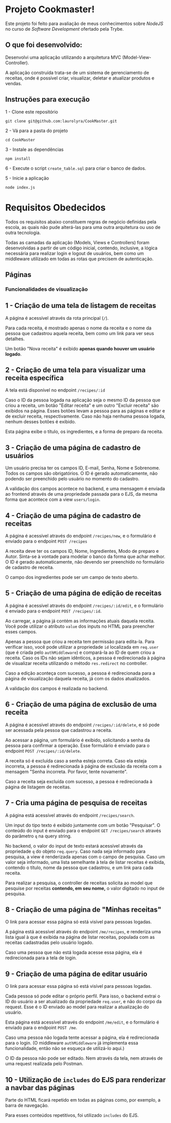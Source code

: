 # Projeto Cookmaster!

Este projeto foi feito para avaliação de meus conhecimentos sobre _NodeJS_ no curso de _Software Development_ ofertado pela Trybe.

## O que foi desenvolvido:

Desenvolvi uma aplicação utilizando a arquitetura MVC (Model-View-Controller).

A aplicação construída trata-se de um sistema de gerenciamento de receitas, onde é possível criar, visualizar, deletar e atualizar produtos e vendas.

## Instruções para execução

1 - Clone este repositório

`git clone git@github.com:laurolyra/CookMaster.git`

2 - Vá para a pasta do projeto

`cd CookMaster`

3 - Instale as dependências

`npm install`

6 - Execute o script `create_table.sql` para criar o banco de dados.

5 - Inicie a aplicação

`node index.js`

# Requisitos Obedecidos

Todos os requisitos abaixo constituem regras de negócio definidas pela escola, as quais não pude alterá-las para uma outra arquitetura ou uso de outra tecnologia.

Todas as camadas da aplicação (Models, Views e Controllers) foram desenvolvidas a partir de um código inicial, contendo, inclusive, a lógica necessária para realizar login e logout de usuários, bem como um middleware utilizado em todas as rotas que precisem de autenticação.

## Páginas

### Funcionalidades de visualização

## 1 - Criação de uma tela de listagem de receitas

A página é acessível através da rota principal (`/`).

Para cada receita, é mostrado apenas o nome da receita e o nome da pessoa que cadastrou aquela receita, bem como um link para ver seus detalhes.

Um botão "Nova receita" é exibido **apenas quando houver um usuário logado**.

## 2 - Criação de uma tela para visualizar uma receita específica

A tela está disponível no endpoint `/recipes/:id`

Caso o ID da pessoa logada na aplicação seja o mesmo ID da pessoa que criou a receita, um botão "Editar receita" e um outro "Excluir receita" são exibidos na página. Esses botões levam a pessoa para as páginas e editar e de excluir receita, respectivamente. Caso não haja nenhuma pessoa logada, nenhum desses botões é exibido.

Esta página exibe o título, os ingredientes, e a forma de preparo da receita.

## 3 - Criação de uma página de cadastro de usuários

Um usuário precisa ter os campos ID, E-mail, Senha, Nome e Sobrenome. Todos os campos são obrigatórios. O ID é gerado automaticamente, não podendo ser preenchido pelo usuário no momento do cadastro.

A validação dos campos acontece no backend, e uma mensagem é enviada ao frontend através de uma propriedade passada para o EJS, da mesma forma que acontece com a view `users/login`.

## 4 - Criação de uma página de cadastro de receitas

A página é acessível através do endpoint `/recipes/new`, e o formulário é enviado para o endpoint `POST /recipes`

A receita deve ter os campos ID, Nome, Ingredientes, Modo de preparo e Autor. Sinta-se à vontade para modelar o banco da forma que achar melhor. O ID é gerado automaticamente, não devendo ser preenchido no formulário de cadastro de receita.

O campo dos ingredientes pode ser um campo de texto aberto.

## 5 - Criação de uma página de edição de receitas

A página é acessível através do endpoint `/recipes/:id/edit`, e o formulário é enviado para o endpoint `POST /recipes/:id`.

Ao carregar, a página já contém as informações atuais daquela receita. Você pode utilizar o atributo `value` dos inputs no HTML para preencher esses campos.

Apenas a pessoa que criou a receita tem permissão para edita-la. Para verificar isso, você pode utilizar a propriedade `id` localizada em `req.user` (que é criada pelo `authMiddleware`) e compará-la ao ID de quem criou a receita. Caso os IDs não sejam idênticos, a pessoa é redirecionada à página de visualizar receita utilizando o método `res.redirect` no controller.

Caso a edição aconteça com sucesso, a pessoa é redirecionada para a página de visualização daquela receita, já com os dados atualizados.

A validação dos campos é realizada no backend.

## 6 - Criação de uma página de exclusão de uma receita

A página é acessível através do endpoint `/recipes/:id/delete`, e só pode ser acessada pela pessoa que cadastrou a receita.

Ao acessar a página, um formulário é exibido, solicitando a senha da pessoa para confirmar a operação. Esse formulário é enviado para o endpoint `POST /recipes/:id/delete`.

A receita só é excluída caso a senha esteja correta. Caso ela esteja incorreta, a pessoa é redirecionada à página de exclusão da receita com a mensagem "Senha incorreta. Por favor, tente novamente".

Caso a receita seja excluída com sucesso, a pessoa é redirecionada à página de listagem de receitas.

## 7 - Cria uma página de pesquisa de receitas

A página está acessível através do endpoint `/recipes/search`.

Um input do tipo texto é exibido juntamente com um botão "Pesquisar". O conteúdo do input é enviado para o endpoint `GET /recipes/search` através do parâmetro `q` na query string.

No backend, o valor do input de texto estará acessível através da propriedade `q` do objeto `req.query`. Caso nada seja informado para pesquisa, a view é renderizada apenas com o campo de pesquisa. Caso um valor seja informado, uma lista semelhante à tela de listar receitas é exibida, contendo o título, nome da pessoa que cadastrou, e um link para cada receita.

Para realizar a pesquisa, o controller de receitas solicita ao model que pesquise por receitas **contendo, em seu nome,** o valor digitado no input de pesquisa.

## 8 - Criação de uma página de "Minhas receitas"

O link para acessar essa página só está visível para pessoas logadas.

A página está acessível através do endpoint `/me/recipes`, e renderiza uma lista igual à que é exibida na página de listar receitas, populada com as receitas cadastradas pelo usuário logado.

Caso uma pessoa que não está logada acesse essa página, ela é redirecionada para a tela de login.


## 9 - Criação de uma página de editar usuário

O link para acessar essa página só está visível para pessoas logadas.

Cada pessoa só pode editar o próprio perfil. Para isso, o backend extrai o ID do usuário a ser atualizado da propriedade `req.user`, e não do corpo da request. Esse é o ID enviado ao model para realizar a atualização do usuário.

Esta página está acessível através do endpoint `/me/edit`, e o formulário é enviado para o endpoint `POST /me`.

Caso uma pessoa não logada tente acessar a página, ela é redirecionada para o login. (O middleware `authMiddleware` já implementa essa funcionalidade, então não se esqueça de utilizá-lo aqui.)

O ID da pessoa não pode ser editado. Nem através da tela, nem através de uma request realizada pelo Postman.

## 10 - Utilização de `includes` do EJS para renderizar a navbar das páginas

Parte do HTML ficará repetido em todas as páginas como, por exemplo, a barra de navegação.

Para esses conteúdos repetitivos, foi utilizado `includes` do EJS.

